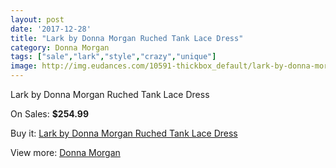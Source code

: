 ```yaml
---
layout: post
date: '2017-12-28'
title: "Lark by Donna Morgan Ruched Tank Lace Dress"
category: Donna Morgan
tags: ["sale","lark","style","crazy","unique"]
image: http://img.eudances.com/10591-thickbox_default/lark-by-donna-morgan-ruched-tank-lace-dress.jpg
---
```

Lark by Donna Morgan Ruched Tank Lace Dress

On Sales: **$254.99**
<a href="https://www.eudances.com/en/donna-morgan/3424-lark-by-donna-morgan-ruched-tank-lace-dress.html"><amp-img layout="responsive" width="600" height="600" src="//img.eudances.com/10591-thickbox_default/lark-by-donna-morgan-ruched-tank-lace-dress.jpg" alt="Lark by Donna Morgan Ruched Tank Lace Dress 0" /></a>
<a href="https://www.eudances.com/en/donna-morgan/3424-lark-by-donna-morgan-ruched-tank-lace-dress.html"><amp-img layout="responsive" width="600" height="600" src="//img.eudances.com/10594-thickbox_default/lark-by-donna-morgan-ruched-tank-lace-dress.jpg" alt="Lark by Donna Morgan Ruched Tank Lace Dress 1" /></a>
<a href="https://www.eudances.com/en/donna-morgan/3424-lark-by-donna-morgan-ruched-tank-lace-dress.html"><amp-img layout="responsive" width="600" height="600" src="//img.eudances.com/10593-thickbox_default/lark-by-donna-morgan-ruched-tank-lace-dress.jpg" alt="Lark by Donna Morgan Ruched Tank Lace Dress 2" /></a>
<a href="https://www.eudances.com/en/donna-morgan/3424-lark-by-donna-morgan-ruched-tank-lace-dress.html"><amp-img layout="responsive" width="600" height="600" src="//img.eudances.com/10592-thickbox_default/lark-by-donna-morgan-ruched-tank-lace-dress.jpg" alt="Lark by Donna Morgan Ruched Tank Lace Dress 3" /></a>

Buy it: [Lark by Donna Morgan Ruched Tank Lace Dress](https://www.eudances.com/en/donna-morgan/3424-lark-by-donna-morgan-ruched-tank-lace-dress.html "Lark by Donna Morgan Ruched Tank Lace Dress")

View more: [Donna Morgan](https://www.eudances.com/en/62-Donna-Morgan "Donna Morgan")